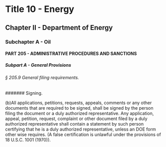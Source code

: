 
# Title 10 - Energy
## Chapter II - Department of Energy
### Subchapter A - Oil
#### PART 205 - ADMINISTRATIVE PROCEDURES AND SANCTIONS
##### Subpart A - General Provisions
###### § 205.9 General filing requirements.
####### Signing.

(b)All applications, petitions, requests, appeals, comments or any other documents that are required to be signed, shall be signed by the person filing the document or a duly authorized representative. Any application, appeal, petition, request, complaint or other document filed by a duly authorized representative shall contain a statement by such person certifying that he is a duly authorized representative, unless an DOE form other wise requires. (A false certification is unlawful under the provisions of 18 U.S.C. 1001 (1970)).
